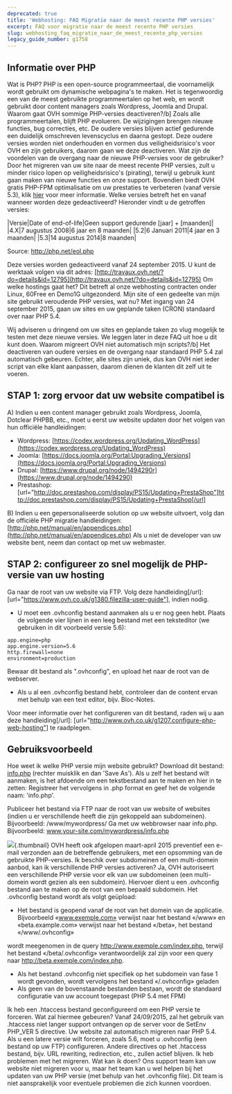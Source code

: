 ```yaml
---
deprecated: true
title: 'Webhosting: FAQ Migratie naar de meest recente PHP versies'
excerpt: FAQ voor migratie naar de meest recente PHP versies
slug: webhosting_faq_migratie_naar_de_meest_recente_php_versies
legacy_guide_number: g1758
---
```



## Informatie over PHP
Wat is PHP?
PHP is een open-source programmeertaal, die voornamelijk wordt gebruikt om dynamische webpagina's te maken.
Het is tegenwoordig een van de meest gebruikte programmeertalen op het web, en wordt gebruikt door content managers zoals Wordpress, Joomla and Drupal.
Waarom gaat OVH sommige PHP-versies deactiveren?/b]
Zoals alle programmeertalen, blijft PHP evolueren. De wijzigingen brengen nieuwe functies, bug correcties, etc. De oudere versies blijven actief gedurende een duidelijk omschreven levenscyclus en daarna gestopt.
Deze oudere versies worden niet onderhouden en vormen dus  veiligheidsrisico's voor OVH en zijn gebruikers, daarom gaan we deze deactiveren.
Wat zijn de voordelen van de overgang naar de nieuwe PHP-versies voor de gebruiker?
Door het migreren van uw site naar de meest recente PHP versies, zult u minder risico lopen op veiligheidsrisico's (pirating), terwijl u gebruik kunt gaan maken van nieuwe functies en onze support.
Bovendien biedt OVH gratis PHP-FPM optimalisatie om uw prestaties te verbeteren (vanaf versie 5.3), klik [hier](https://www.ovh.com/fr/hebergement-web/optimisation-php-fpm.xml) voor meer informatie.
Welke versies betreft het en vanaf wanneer worden deze gedeactiveerd?
Hieronder vindt u de getroffen versies:

|Versie|Date of end-of-life|Geen support gedurende [jaar] + [maanden]|
|4.X|7 augustus 2008|6 jaar en 8 maanden|
|5.2|6 Januari 2011|4 jaar en 3 maanden|
|5.3|14 augustus 2014|8 maanden|


Source: http://php.net/eol.php

Deze versies worden gedeactiveerd vanaf 24 september 2015. U kunt de werktaak volgen via dit adres: [http://travaux.ovh.net/?do=details&id=12795](http://travaux.ovh.net/?do=details&id=12795)
Om welke hostings gaat het?
Dit betreft al onze webhosting contracten onder Linux, 60Free en Demo1G uitgezonderd.
Mijn site of een gedeelte van mijn site gebruikt verouderde PHP versies, wat nu?
Met ingang van 24 september 2015, gaan uw sites en uw geplande taken (CRON) standaard over naar PHP 5.4.

Wij adviseren u dringend om uw sites en geplande taken zo vlug mogelijk te testen met deze nieuwe versies. We leggen later in deze FAQ uit hoe u dit kunt doen.
Waarom migreert OVH niet automatisch mijn scripts?/b]
Het deactiveren van oudere versies en de overgang naar standaard PHP 5.4 zal automatisch gebeuren.
Echter, alle sites zijn uniek, dus kan OVH niet ieder script van elke klant aanpassen, daarom dienen de klanten dit zelf uit te voeren.


## STAP 1: zorg ervoor dat uw website compatibel is
A) Indien u een content manager gebruikt zoals Wordpress, Joomla, Dotclear PHPBB, etc., moet u eerst uw website updaten door het volgen van hun officiële handleidingen:

- Wordpress: [https://codex.wordpress.org/Updating_WordPress](https://codex.wordpress.org/Updating_WordPress)
- Joomla: [https://docs.joomla.org/Portal:Upgrading_Versions](https://docs.joomla.org/Portal:Upgrading_Versions)
- Drupal: [https://www.drupal.org/node/1494290r](https://www.drupal.org/node/1494290)
- Prestashop: [url="http://doc.prestashop.com/display/PS15/Updating+PrestaShop"]http://doc.prestashop.com/display/PS15/Updating+PrestaShop[/url]

B) Indien u een gepersonaliseerde solution op uw website uitvoert, volg dan de officiële PHP migratie handleidingen: [http://php.net/manual/en/appendices.php](http://php.net/manual/en/appendices.php)
Als u niet de developer van uw website bent, neem dan contact op met uw webmaster.


## STAP 2: configureer zo snel mogelijk de PHP-versie van uw hosting
Ga naar de root van uw website via FTP. Volg deze handleiding[/url]: [url="https://www.ovh.co.uk/g1380.filezilla-user-guide"], indien nodig.


- U moet een .ovhconfig bestand aanmaken als u er nog geen hebt. Plaats de volgende vier lijnen in een leeg bestand met een teksteditor (we gebruiken in dit voorbeeld versie 5.6):


```
app.engine=php
app.engine.version=5.6
http.firewall=none
environment=production
```



Bewaar dit bestand als ".ovhconfig", en upload het naar de root van de webserver.


- Als u al een .ovhconfig bestand hebt, controleer dan de content ervan met behulp van een text editor, bijv. Bloc-Notes.


Voor meer informatie over het configureren van dit bestand, raden wij u aan deze handleiding[/url]: [url="http://www.ovh.co.uk/g1207.configure-php-web-hosting"] te raadplegen.


## Gebruiksvoorbeeld
Hoe weet ik welke PHP versie mijn website gebruikt?
Download dit bestand: [info.php](https://www.ovh.com/fr/documents/info.php) (rechter muisklik en dan 'Save As').
Als u zelf het bestand wilt aanmaken, is het afdoende om een tekstbestand aan te maken en hier in te zetten: <?php phpinfo(); ?>
Registreer het vervolgens in .php format en geef het de volgende naam: 'info.php'.

Publiceer het bestand via FTP naar de root van uw website of websites (indien u er verschillende heeft die zijn gekoppeld aan subdomeinen). Bijvoorbeeld: /www/mywordpress/
Ga met uw webbrowser naar info.php. Bijvoorbeeld: www.your-site.com/mywordpress/info.php

![](images/img_2601.jpg){.thumbnail}
OVH heeft ook afgelopen maart-april 2015 preventief een e-mail verzonden aan de betreffende gebruikers, met een opsomming van de gebruikte PHP-versies.
Ik beschik over subdomeinen of een multi-domein aanbod, kan ik verschillende PHP versies activeren?
Ja, OVH autoriseert een verschillende PHP versie voor elk van uw subdomeinen (een multi-domein wordt gezien als een subdomein).
Hiervoer dient u een .ovhconfig bestand aan te maken op de root van een bepaald subdomein. Het .ovhconfig bestand wordt als volgt geüpload: 


- Het bestand is geopend vanaf de root van het domein van de applicatie. Bijvoorbeeld «www.exemple.com» verwijst naar het bestand «/www» en «beta.example.com» verwijst naar het bestand «/beta», het bestand «/www/.ovhconfig» 

wordt meegenomen in de query http://www.exemple.com/index.php, terwijl het bestand «/beta/.ovhconfig» verantwoordelijk zal zijn voor een query naar http://beta.exemple.com/index.php.

- Als het bestand .ovhconfig niet specifiek op het subdomein van fase 1 wordt gevonden, wordt vervolgens het bestand «/.ovhconfig» geladen
- Als geen van de bovenstaande bestanden bestaan, wordt de standaard configuratie van uw account toegepast (PHP 5.4 met FPM)


Ik heb een .htaccess bestand geconfigureerd om een PHP versie te forceren. Wat zal hiermee gebeuren?
Vanaf 24/09/2015, zal het gebruik van .htaccess niet langer support ontvangen op de server voor de SetEnv PHP_VER 5 directive. Uw website zal automatisch migreren naar PHP 5.4. Als u een latere versie wilt forceren, zoals 5.6, moet u .ovhconfig (een bestand op uw FTP) configureren.
Andere directives op het .htaccess bestand, bijv. URL rewriting, redirection, etc., zullen actief blijven.
Ik heb problemen met het migreren. Wat kan ik doen?
Ons support team kan uw website niet migreren voor u, maar het team kan u wel helpen bij het updaten van uw PHP versie (met behulp van het .ovhconfig file). Dit team is niet aansprakelijk voor eventuele problemen die zich kunnen voordoen.

